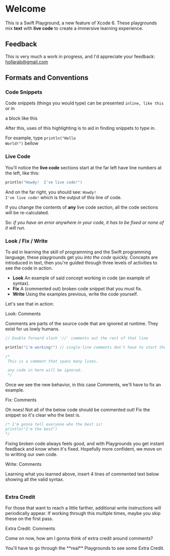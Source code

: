 # Welcome

This is a Swift Playground, a new feature of Xcode 6.  These playgrounds mix **text** with **live code** to create a immersive learning experience.


## Feedback

This is very much a work in progress, and I'd appreciate your feedback: hollarab@gmail.com

## Formats and Conventions

### Code Snippets

Code snippets (things you would type) can be presented <code class="code-voice">inline, like this</code> or in

<div class="code-block">
a block like this
</div>

After this, uses of this highlighting is to aid in finding snippets to type in.

For example, type <code class="code-voice">println("Hello World!")</code> bellow

### Live Code
You'll notice the **live code** sections start at the far left have line numbers at the left, like this:

```swift
println("Howdy!  I've live code!")
```

And on the far right, you should see: <code class="code-voice">Howdy!  I've live code!</code> which is the output of this line of code.

If you change the contents of **any** live code section, all the code sections will be re-calculated.

So: *if you have an error anywhere in your code, it has to be fixed or none of it will run*.

### Look / Fix / Write

To aid in learning the skill of programming and the Swift programming language, these playgrounds get you *into the code* quickly.  Concepts are introduced in text, then you're guided through three levels of activities to see the code in action.

 - **Look** An example of said concept working in code (an example of syntax).
 - **Fix** A (commented out) broken code snippet that you must fix.
 - **Write** Using the examples previous, write the code yourself.

Let's see that in action:

<div class="look-block">
	<span class="title">Look: Comments</span>
	<p>Comments are parts of the source code that are ignored at runtime.  They exist for us lowly humans.</p>
</div>

```swift
// Double forward slash '//' comments out the rest of that line

println("i'm working!") // single-line comments don't have to start the line

/*
 This is a comment that spans many lines.

 any code in here will be ignored.
 */

```

Once we see the new behavior, in this case Comments, we'll have to fix an example.

<div class="fix-block">
	<span class="title">Fix: Comments</span>
	<p>Oh noes!  Not all of the below code should be commented out!  Fix the snippet so it's clear who the best is. </p>
</div>

```swift
/* I'm gonna tell everyone who the best is!
println("I'm the best")
*/
```

Fixing broken code always feels good, and with Playgrounds you get instant feedback and know when it's fixed.  Hopefully more confident, we move on to writting our own code.

<div class="write-block">
	<span class="title">Write: Comments</span>
	<p>Learning what you learned above, insert 4 lines of commented text below showing all the valid syntax.</p>
</div>

```swift


```

### Extra Credit

For those that want to reach a little farther, additional write instructions will periodically appear.  If working through this multiple times, maybe you skip these on the first pass.

<div class="extra-block">
	<span class="title">Extra Credit: Comments</span>
	<p>Come on now, how am I gonna think of extra credit around comments?</p>
	<p>You'll have to go through the **real** Playgrounds to see some Extra Credit. </p>
</div>

